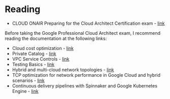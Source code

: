 # Reading

- CLOUD ONAIR Preparing for the Cloud Architect Certification exam - [link](https://cloudonair.withgoogle.com/events/cloud-architect-certification)

Before taking the Google Professional Cloud Architect exam, I recommend reading the documentation at the following links:

- Cloud cost optimization - [link](https://cloud.google.com/blog/topics/cost-management/principles-of-cloud-cost-optimization)
- Private Catalog - [link](https://cloud.google.com/private-catalog)
- VPC Service Controls - [link](https://cloud.google.com/vpc-service-controls)
- Testing Basics - [link](https://cloud.google.com/functions/docs/testing/test-basics)
- Hybrid and multi-cloud network topologies - [link](https://cloud.google.com/solutions/hybrid-and-multi-cloud-network-topologies)
- TCP optimization for network performance in Google Cloud and hybrid scenarios - [link](https://cloud.google.com/solutions/tcp-optimization-for-network-performance-in-gcp-and-hybrid)
- Continuous delivery pipelines with Spinnaker and Google Kubernetes Engine - [link](https://cloud.google.com/solutions/continuous-delivery-spinnaker-kubernetes-engine)
